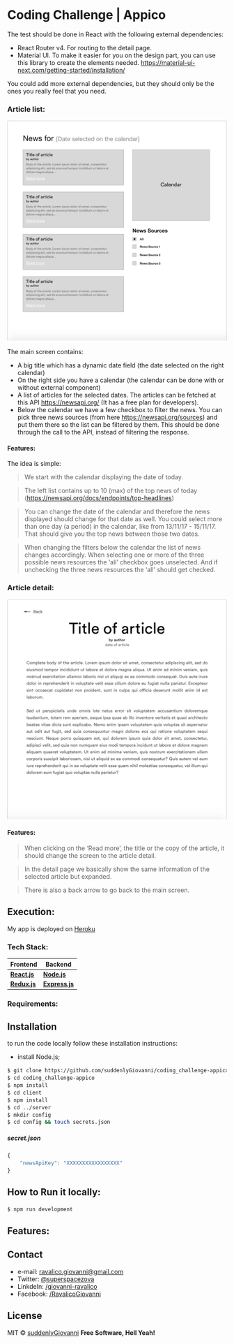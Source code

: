 Coding Challenge | Appico
=============================================

The test should be done in React with the following external dependencies:
 - React Router v4. For routing to the detail page.
 - Material UI. To make it easier for you on the design part, you can use this library to create the elements needed. https://material-ui-next.com/getting-started/installation/

You could add more external dependencies, but they should only be the ones you really feel that you need.

### Article list:
![article-list](./readme/article-list.png)

The main screen contains:
- A big title which has a dynamic date field (the date selected on the right calendar)
- On the right side you have a calendar (the calendar can be done with or without external component)
- A list of articles for the selected dates. The articles can be fetched at this API https://newsapi.org/ (It has a free plan for developers).
- Below the calendar we have a few checkbox to filter the news.
You can pick three news sources (from here https://newsapi.org/sources) and put them there so the list can be filtered by them. This should be done through the call to the API, instead of filtering the response.

#### Features:
The idea is simple:

> We start with the calendar displaying the date of today.

> The left list contains up to 10 (max) of the top news of today (https://newsapi.org/docs/endpoints/top-headlines)

> You can change the date of the calendar and therefore the news displayed should change for that date as well.
You could select more than one day (a period) in the calendar, like from 13/11/17 - 15/11/17. That should give you the top news between those two dates.

> When changing the filters below the calendar the list of news changes accordingly. When selecting one or more of the three possible news resources the ‘all’ checkbox goes unselected. And if unchecking the three news resources the ‘all' should get checked.

### Article detail:
![article-display](./readme/article-display.png)
#### Features:
> When clicking on the ‘Read more’, the title or the copy of the article, it should change the screen to the article detail.

> In the detail page we basically show the same information of the selected article but expanded.

> There is also a back arrow to go back to the main screen.

## Execution:
My app is deployed on [Heroku](https://appico-news.herokuapp.com/)

### Tech Stack:
| **Frontend** | **Backend** |
| ------ | ------ |
**[React.js]** | **[Node.js]** |
**[Redux.js]** | **[Express.js]** |




### Requirements:


## Installation
to run the code locally follow these installation instructions:
- install Node.js;

```bash
$ git clone https://github.com/suddenlyGiovanni/coding_challenge-appico.git
$ cd coding_challenge-appico
$ npm install
$ cd client
$ npm install
$ cd ../server
$ mkdir config
$ cd config && touch secrets.json
```

##### secret.json

```javascript
{
    "newsApiKey": "XXXXXXXXXXXXXXXXX"
}
```

## How to Run it locally:
```bash
$ npm run development
```


## Features:

## Contact
* e-mail: ravalico.giovanni@gmail.com
* Twitter: [@superspacezova](https://twitter.com/superspacezova "twitterhandle on twitter")
* LinkdeIn: [/giovanni-ravalico]
* Facebook: [/RavalicoGiovanni](https://www.facebook.com/RavalicoGiovanni)

License
----
MIT © [suddenlyGiovanni]
**Free Software, Hell Yeah!**



[//]: # (These are reference links used in the body of this note and get stripped out when the markdown processor does its job. There is no need to format nicely because it shouldn't be seen. Thanks SO - http://stackoverflow.com/questions/4823468/store-comments-in-markdown-syntax)

[//]: # (Contact references:)
   [suddenlyGiovanni]: <https://github.com/suddenlyGiovanni/>
   [/giovanni-ravalico]: <https://www.linkedin.com/in/giovanni-ravalico/>
   [@superspacezova]: <https://twitter.com/superspacezova>

[//]: # (Tech Stack references:)
   [React.js]: <https://reactjs.org/docs/installation.html>
   [Node.js]: <https://nodejs.org/dist/latest-v8.x/docs/api/>
   [Redux.js]: <http://redux.js.org/>
   [Express.js]: <http://expressjs.com/en/4x/api.html>
